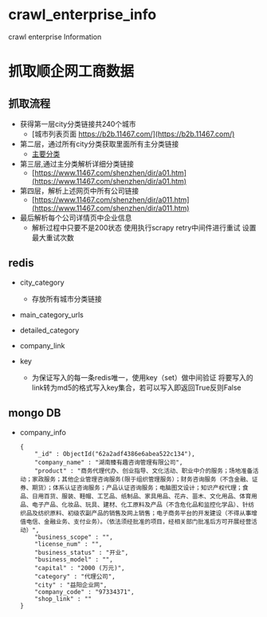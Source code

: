 # crawl_enterprise_info
crawl enterprise Information
# 抓取顺企网工商数据

## 抓取流程

- 获得第一层city分类链接共240个城市
    - [城市列表页面 https://b2b.11467.com/](https://b2b.11467.com/)
- 第二层，通过所有city分类获取里面所有主分类链接
    - [主要分类](https://www.11467.com/shenzhen/ )
- 第三层,通过主分类解析详细分类链接
    - [https://www.11467.com/shenzhen/dir/a01.htm](https://www.11467.com/shenzhen/dir/a01.htm)
- 第四层，解析上述网页中所有公司链接
    - [https://www.11467.com/shenzhen/dir/a011.htm](https://www.11467.com/shenzhen/dir/a011.htm)
- 最后解析每个公司详情页中企业信息
    - 解析过程中只要不是200状态 使用执行scrapy retry中间件进行重试 设置最大重试次数

## redis

- city_category
    - 存放所有城市分类链接
- main_category_urls

- detailed_category

- company_link
- key 
  - 为保证写入的每一条redis唯一，使用key（set）做中间验证
    将要写入的link转为md5的格式写入key集合，若可以写入即返回True反则False

## mongo DB

- company_info
    ```
    { 
        "_id" : ObjectId("62a2adf4386e6abea522c134"), 
        "company_name" : "湖南臻有趣咨询管理有限公司", 
        "product" : "商务代理代办、创业指导、文化活动、职业中介的服务；场地准备活动；家政服务；其他企业管理咨询服务(限于组织管理服务）；财务咨询服务（不含金融、证券、期货）；体系认证咨询服务；产品认证咨询服务；电脑图文设计；知识产权代理；食品、日用百货、服装、鞋帽、工艺品、纸制品、家具用品、花卉、苗木、文化用品、体育用品、电子产品、化妆品、玩具、建材、化工原料及产品（不含危化品和监控化学品）、针纺织品及纺织原料、初级农副产品的销售及网上销售；电子商务平台的开发建设（不得从事增值电信、金融业务、支付业务）。（依法须经批准的项目，经相关部门批准后方可开展经营活动）", 
        "business_scope" : "", 
        "license_num" : "", 
        "business_status" : "开业", 
        "business_model" : "", 
        "capital" : "2000 (万元)", 
        "category" : "代理公司", 
        "city" : "益阳企业网", 
        "company_code" : "97334371", 
        "shop_link" : ""
    }
    
    ```
